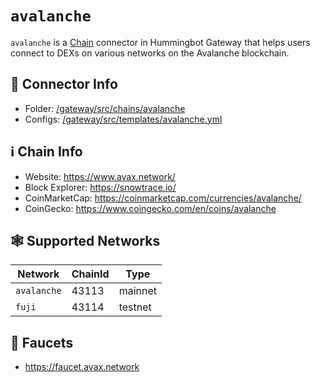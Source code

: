 # `avalanche`

`avalanche` is a [Chain](/chains) connector in Hummingbot Gateway that helps users connect to DEXs on various networks on the Avalanche blockchain.

## 📁 Connector Info

* Folder: [/gateway/src/chains/avalanche](https://github.com/hummingbot/gateway/tree/main/src/chains/avalanche)
* Configs: [/gateway/src/templates/avalanche.yml](https://github.com/hummingbot/gateway/tree/main/src/templates/avalanche.yml)

## ℹ️ Chain Info

* Website: https://www.avax.network/
* Block Explorer: https://snowtrace.io/
* CoinMarketCap: https://coinmarketcap.com/currencies/avalanche/
* CoinGecko: https://www.coingecko.com/en/coins/avalanche

## 🕸️ Supported Networks

| Network | ChainId | Type |
|---------|---------|------|
| `avalanche` | 43113 | mainnet |
| `fuji` | 43114 | testnet |

## 🚰 Faucets

* https://faucet.avax.network